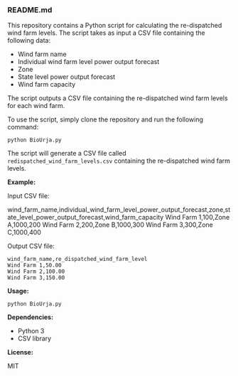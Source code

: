 ### README.md

This repository contains a Python script for calculating the re-dispatched wind farm levels. The script takes as input a CSV file containing the following data:

* Wind farm name
* Individual wind farm level power output forecast
* Zone
* State level power output forecast
* Wind farm capacity

The script outputs a CSV file containing the re-dispatched wind farm levels for each wind farm.

To use the script, simply clone the repository and run the following command:

```
python BioUrja.py
```

The script will generate a CSV file called `redispatched_wind_farm_levels.csv` containing the re-dispatched wind farm levels.

**Example:**


Input CSV file:

wind_farm_name,individual_wind_farm_level_power_output_forecast,zone,state_level_power_output_forecast,wind_farm_capacity
Wind Farm 1,100,Zone A,1000,200
Wind Farm 2,200,Zone B,1000,300
Wind Farm 3,300,Zone C,1000,400


Output CSV file:

```
wind_farm_name,re_dispatched_wind_farm_level
Wind Farm 1,50.00
Wind Farm 2,100.00
Wind Farm 3,150.00
```

**Usage:**

```
python BioUrja.py
```

**Dependencies:**

* Python 3
* CSV library

**License:**

MIT